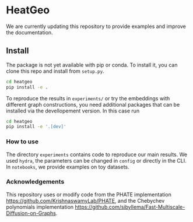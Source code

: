 # HeatGeo

<!-- WARNING: THIS FILE WAS AUTOGENERATED! DO NOT EDIT! -->

We are currently updating this repository to provide examples and
improve the documentation.

## Install

The package is not yet available with pip or conda. To install it, you
can clone this repo and install from `setup.py`.

``` sh
cd heatgeo
pip install -e .
```

To reproduce the results in `experiments/` or try the embeddings with
different graph constructions, you need additional packages that can be
installed via the devellopement version. In this case run

``` sh
cd heatgeo
pip install -e '.[dev]'
```

### How to use

The directory `experiments` contains code to reproduce our main results.
We used `hydra`, the parameters can be changed in `config` or directly
in the CLI. In `notebooks`, we provide examples on toy datasets.

### Acknowledgements

This repository uses or modify code from the PHATE implementation
https://github.com/KrishnaswamyLab/PHATE, and the Chebychev polynomials
implementation
https://github.com/sibyllema/Fast-Multiscale-Diffusion-on-Graphs.
